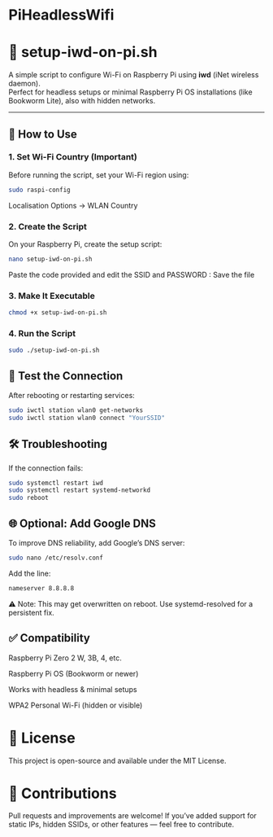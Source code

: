 # PiHeadlessWifi

# 📶 setup-iwd-on-pi.sh

A simple script to configure Wi-Fi on Raspberry Pi using **iwd** (iNet wireless daemon).  
Perfect for headless setups or minimal Raspberry Pi OS installations (like Bookworm Lite), also with hidden networks.

---

## 🚀 How to Use

### 1. Set Wi-Fi Country (Important)

Before running the script, set your Wi-Fi region using:

```bash
sudo raspi-config
```
Localisation Options → WLAN Country


### 2. Create the Script
On your Raspberry Pi, create the setup script: 

```bash
nano setup-iwd-on-pi.sh
```
Paste the code provided and edit the SSID and PASSWORD : 
Save the file

### 3. Make It Executable

```bash
chmod +x setup-iwd-on-pi.sh
```

### 4. Run the Script

```bash
sudo ./setup-iwd-on-pi.sh
```

## 🧪 Test the Connection
After rebooting or restarting services:

```bash
sudo iwctl station wlan0 get-networks
sudo iwctl station wlan0 connect "YourSSID"
```

## 🛠 Troubleshooting
If the connection fails:

```bash
sudo systemctl restart iwd
sudo systemctl restart systemd-networkd
sudo reboot
```


## 🌐 Optional: Add Google DNS
To improve DNS reliability, add Google’s DNS server:

```bash
sudo nano /etc/resolv.conf
```
Add the line:

```bash
nameserver 8.8.8.8
```
⚠️ Note: This may get overwritten on reboot. Use systemd-resolved for a persistent fix.



## ✅ Compatibility
Raspberry Pi Zero 2 W, 3B, 4, etc.

Raspberry Pi OS (Bookworm or newer)

Works with headless & minimal setups

WPA2 Personal Wi-Fi (hidden or visible)



# 📄 License
This project is open-source and available under the MIT License.

# 🙌 Contributions
Pull requests and improvements are welcome!
If you’ve added support for static IPs, hidden SSIDs, or other features — feel free to contribute.



